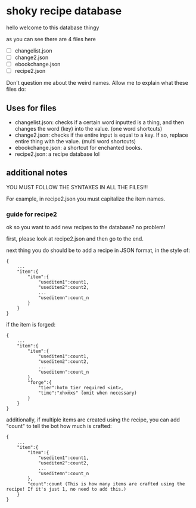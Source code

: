 # shoky recipe database
hello welcome to this database thingy

as you can see there are 4 files here

- [ ] changelist.json
- [ ] change2.json
- [ ] ebookchange.json
- [ ] recipe2.json

Don't question me about the weird names. Allow me to explain what these files do:

## Uses for files

- changelist.json: checks if a certain word inputted is a thing, and then changes the word (key) into the value. (one word shortcuts)
- change2.json: checks if the entire input is equal to a key. If so, replace entire thing with the value. (multi word shortcuts)
- ebookchange.json: a shortcut for enchanted books.
- recipe2.json: a recipe database lol

## additional notes

YOU MUST FOLLOW THE SYNTAXES IN ALL THE FILES!!!

For example, in recipe2.json you must capitalize the item names.

### guide for recipe2

ok so you want to add new recipes to the database? no problem!

first, please look at recipe2.json and then go to the end.

next thing you do should be to add a recipe in JSON format, in the style of:

```
{   
    ...
    "item":{
        "item":{
            "useditem1":count1,
            "useditem2":count2,
            ...
            "useditemn":count_n
        }
    }
}
```

if the item is forged:

```
{   
    ...
    "item":{
        "item":{
            "useditem1":count1,
            "useditem2":count2,
            ...
            "useditemn":count_n
        },
        "forge":{
            "tier":hotm_tier_required <int>,
            "time":"xhxmxs" (omit when necessary)
        }
    }
}
```

additionally, if multiple items are created using the recipe, you can add "count" to tell the bot how much is crafted:

```
{   
    ...
    "item":{
        "item":{
            "useditem1":count1,
            "useditem2":count2,
            ...
            "useditemn":count_n
        },
        "count":count (This is how many items are crafted using the recipe! If it's just 1, no need to add this.)
    }
}
```
